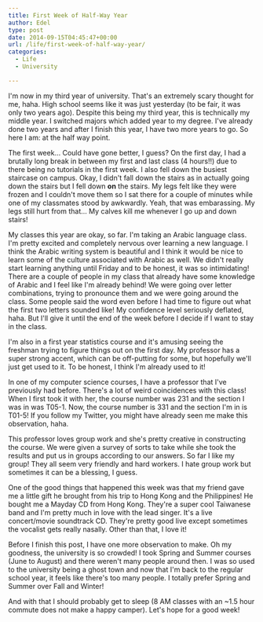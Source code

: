 ```yaml
---
title: First Week of Half-Way Year
author: Edel
type: post
date: 2014-09-15T04:45:47+00:00
url: /life/first-week-of-half-way-year/
categories:
  - Life
  - University

---
```

I'm now in my third year of university. That's an extremely scary thought for me, haha. High school seems like it was just yesterday (to be fair, it was only two years ago). Despite this being my third year, this is technically my middle year. I switched majors which added year to my degree. I've already done two years and after I finish this year, I have two more years to go. So here I am: at the half way point.

The first week&#8230; Could have gone better, I guess? On the first day, I had a brutally long break in between my first and last class (4 hours!!) due to there being no tutorials in the first week. I also fell down the busiest staircase on campus. Okay, I didn't fall down the stairs as in actually going down the stairs but I fell down **on** the stairs. My legs felt like they were frozen and I couldn't move them so I sat there for a couple of minutes while one of my classmates stood by awkwardly. Yeah, that was embarassing. My legs still hurt from that&#8230; My calves kill me whenever I go up and down stairs!

My classes this year are okay, so far. I'm taking an Arabic language class. I'm pretty excited and completely nervous over learning a new language. I think the Arabic writing system is beautiful and I think it would be nice to learn some of the culture associated with Arabic as well. We didn't really start learning anything until Friday and to be honest, it was so intimidating! There are a couple of people in my class that already have some knowledge of Arabic and I feel like I'm already behind! We were going over letter combinations, trying to pronounce them and we were going around the class. Some people said the word even before I had time to figure out what the first two letters sounded like! My confidence level seriously deflated, haha. But I'll give it until the end of the week before I decide if I want to stay in the class.

I'm also in a first year statistics course and it's amusing seeing the freshman trying to figure things out on the first day. My professor has a super strong accent, which can be off-putting for some, but hopefully we'll just get used to it. To be honest, I think I'm already used to it!

In one of my computer science courses, I have a professor that I've previously had before. There's a lot of weird coincidences with this class! When I first took it with her, the course number was 231 and the section I was in was T05-1. Now, the course number is 331 and the section I'm in is T01-5! If you follow my Twitter, you might have already seen me make this observation, haha.

This professor loves group work and she's pretty creative in constructing the course. We were given a survey of sorts to take while she took the results and put us in groups according to our answers. So far I like my group! They all seem very friendly and hard workers. I hate group work but sometimes it can be a blessing, I guess.

One of the good things that happened this week was that my friend gave me a little gift he brought from his trip to Hong Kong and the Philippines! He bought me a Mayday CD from Hong Kong. They're a super cool Taiwanese band and I'm pretty much in love with the lead singer. It's a live concert/movie soundtrack CD. They're pretty good live except sometimes the vocalist gets really nasally. Other than that, I love it!

Before I finish this post, I have one more observation to make. Oh my goodness, the university is so crowded! I took Spring and Summer courses (June to August) and there weren't many people around then. I was so used to the university being a ghost town and now that I'm back to the regular school year, it feels like there's too many people. I totally prefer Spring and Summer over Fall and Winter! 

And with that I should probably get to sleep (8 AM classes with an ~1.5 hour commute does not make a happy camper). Let's hope for a good week!



